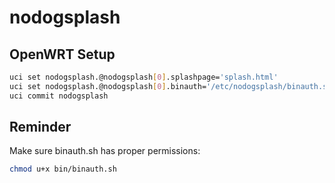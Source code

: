 # nodogsplash

## OpenWRT Setup

```sh
uci set nodogsplash.@nodogsplash[0].splashpage='splash.html'
uci set nodogsplash.@nodogsplash[0].binauth='/etc/nodogsplash/binauth.sh'
uci commit nodogsplash
```

## Reminder

Make sure binauth.sh has proper permissions:

```sh
chmod u+x bin/binauth.sh
```
